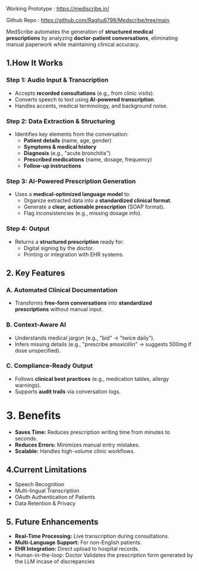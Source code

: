 Working Prototype : https://mediscribe.in/

Github Repo : https://github.com/Raghu6798/Medscribe/tree/main

MedScribe  automates the generation of **structured medical prescriptions** by analyzing **doctor-patient conversations**, eliminating manual paperwork while maintaining clinical accuracy.

## **1.How It Works**

### **Step 1: Audio Input & Transcription**

- Accepts **recorded consultations** (e.g., from clinic visits).
- Converts speech to text using **AI-powered transcription**.
- Handles accents, medical terminology, and background noise.

### **Step 2: Data Extraction & Structuring**

- Identifies key elements from the conversation:
    - **Patient details** (name, age, gender)
    - **Symptoms & medical history**
    - **Diagnosis** (e.g., "acute bronchitis")
    - **Prescribed medications** (name, dosage, frequency)
    - **Follow-up instructions**

### **Step 3: AI-Powered Prescription Generation**

- Uses a **medical-optimized language model** to:
    - Organize extracted data into a **standardized clinical format**.
    - Generate a **clear, actionable prescription** (SOAP format).
    - Flag inconsistencies (e.g., missing dosage info).

### **Step 4: Output**

- Returns a **structured prescription** ready for:
    - Digital signing by the doctor.
    - Printing or integration with EHR systems.

## **2. Key Features**

### **A. Automated Clinical Documentation**

- Transforms **free-form conversations** into **standardized prescriptions** without manual input.

### **B. Context-Aware AI**

- Understands medical jargon (e.g., "bid" → "twice daily").
- Infers missing details (e.g., "prescribe amoxicillin" → suggests 500mg if dose unspecified).

### **C. Compliance-Ready Output**

- Follows **clinical best practices** (e.g., medication tables, allergy warnings).
- Supports **audit trails** via conversation logs.

# **3. Benefits**

- **Saves Time:** Reduces prescription writing time from minutes to seconds.
- **Reduces Errors:** Minimizes manual entry mistakes.
- **Scalable:** Handles high-volume clinic workflows.

## 4.Current Limitations

- Speech Recognition
- Multi-lingual Transcription
- OAuth Authentication of Patients
- Data Retention & Privacy

## **5. Future Enhancements**

- **Real-Time Processing:** Live transcription during consultations.
- **Multi-Language Support:** For non-English patients.
- **EHR Integration:** Direct upload to hospital records.
- Human-in-the-loop: Doctor Validates the prescription form generated by the LLM incase of discrepancies
